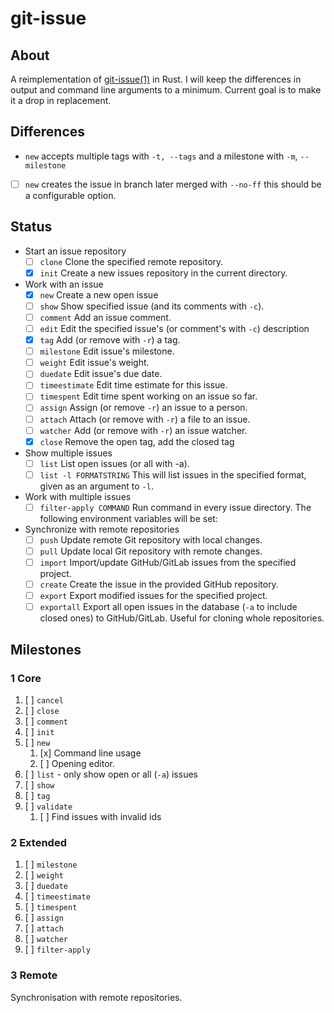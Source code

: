 # git-issue

## About

A reimplementation of [git-issue(1)](https://github.com/dspinellis/git-issue) in
Rust. I will keep the differences in output and command line arguments to a minimum.
Current goal is to make it a drop in replacement.

## Differences

- `new` accepts multiple tags with `-t, --tags` and a milestone with `-m`,
  `--milestone`
- [ ] `new` creates the issue in branch later merged with `--no-ff` this should
  be a configurable option.

## Status

- Start an issue repository
  - [ ] `clone` Clone the specified remote repository.
  - [x] `init` Create a new issues repository in the current directory.

- Work with an issue
  - [x] `new` Create a new open issue
  - [ ] `show` Show specified issue (and its comments with `-c`).
  - [ ] `comment` Add an issue comment.
  - [ ] `edit` Edit the specified issue's (or comment's with `-c`) description
  - [x] `tag` Add (or remove with `-r`) a tag.
  - [ ] `milestone` Edit issue's milestone.
  - [ ] `weight` Edit issue's weight.
  - [ ] `duedate` Edit issue's due date.
  - [ ] `timeestimate` Edit time estimate for this issue.
  - [ ] `timespent` Edit time spent working on an issue so far.
  - [ ] `assign` Assign (or remove `-r`) an issue to a person.
  - [ ] `attach` Attach (or remove with `-r`) a file to an issue.
  - [ ] `watcher` Add (or remove with `-r`) an issue watcher.
  - [x] `close` Remove the open tag, add the closed tag

- Show multiple issues
  - [ ] `list` List open issues (or all with -a).
  - [ ]  `list -l FORMATSTRING` This will list issues in the specified format,
    given as an argument to `-l`.

- Work with multiple issues
  - [ ] `filter-apply COMMAND` Run command in every issue directory. The
    following environment variables will be set:

- Synchronize with remote repositories
  - [ ] `push` Update remote Git repository with local changes.
  - [ ] `pull` Update local Git repository with remote changes.
  - [ ] `import` Import/update GitHub/GitLab issues from the specified project.
  - [ ] `create` Create the issue in the provided GitHub repository.
  - [ ] `export` Export modified issues for the specified project.
  - [ ] `exportall` Export all open issues in the database (`-a` to include closed
    ones) to GitHub/GitLab. Useful for cloning whole repositories.

## Milestones

### 1 Core

1. [ ] `cancel`
1. [ ] `close`
1. [ ] `comment`
1. [ ] `init`
1. [ ] `new`
   1. [x] Command line usage
   1. [ ] Opening editor.
1. [ ] `list` - only show open or all (`-a`) issues
1. [ ] `show`
1. [ ] `tag`
1. [ ] `validate`
   1. [ ] Find issues with invalid ids

### 2 Extended

1. [ ] `milestone`
1. [ ] `weight`
1. [ ] `duedate`
1. [ ] `timeestimate`
1. [ ] `timespent`
1. [ ] `assign`
1. [ ] `attach`
1. [ ] `watcher`
1. [ ] `filter-apply`

### 3 Remote

Synchronisation with remote repositories.
